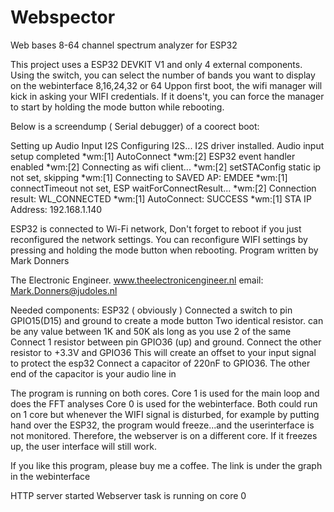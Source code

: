 # Webspector
Web bases 8-64 channel spectrum analyzer for ESP32

This project uses a ESP32 DEVKIT V1 and only 4 external components.
Using the switch, you can select the number of bands you want to display on the webinterface 8,16,24,32 or 64
Uppon first boot, the wifi manager will kick in asking your WIFI credentials. If it doens't, you can force the 
manager to start by holding the mode button while rebooting.

Below is a screendump ( Serial debugger) of a coorect boot:

Setting up Audio Input I2S
Configuring I2S...
I2S driver installed.
Audio input setup completed
*wm:[1] AutoConnect 
*wm:[2] ESP32 event handler enabled 
*wm:[2] Connecting as wifi client... 
*wm:[2] setSTAConfig static ip not set, skipping 
*wm:[1] Connecting to SAVED AP: EMDEE
*wm:[1] connectTimeout not set, ESP waitForConnectResult... 
*wm:[2] Connection result: WL_CONNECTED
*wm:[1] AutoConnect: SUCCESS 
*wm:[1] STA IP Address: 192.168.1.140

ESP32 is connected to Wi-Fi network, Don't forget to reboot if you just reconfigured the network settings.
You can reconfigure WIFI settings by pressing and holding the mode button when rebooting.
Program written by Mark Donners

The Electronic Engineer.
www.theelectronicengineer.nl
email: Mark.Donners@judoles.nl

Needed components:
ESP32 ( obviously )
Connected a switch to pin GPIO15(D15) and ground to create a mode button
Two identical resistor. can be any value between 1K and 50K als long as you use 2 of the same
Connect 1 resistor between pin GPIO36 (up) and ground. Connect the other resistor to +3.3V and GPIO36 
This will create an offset to your input signal to protect the esp32
Connect a capacitor of 220nF to GPIO36. The other end of the capacitor is your audio line in


The program is running on both cores. Core 1 is used for the main loop and does the FFT analyses
Core 0 is used for the webinterface. Both could run on 1 core but whenever the WIFI signal is disturbed,
for example by putting hand over the ESP32, the program would freeze...and the userinterface is not monitored.
Therefore, the webserver is on a different core. If it freezes up, the user interface will still work.

If you like this program, please buy me a coffee. The link is under the graph in the webinterface
   


HTTP server started
Webserver task is  running on core 0
